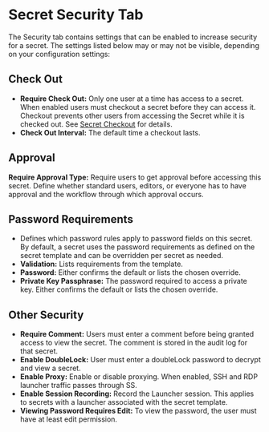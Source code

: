 [title]: # (Secret Security Tab)
[tags]: # (Security)
[priority]: # (1000)

# Secret Security Tab

The Security tab contains settings that can be enabled to increase security for a secret. The settings listed below may or may not be visible, depending on your configuration settings:

## Check Out

- **Require Check Out:** Only one user at a time has access to a secret. When enabled users must checkout a secret before they can access it. Checkout prevents other users from accessing the Secret while it is checked out. See [Secret Checkout](../../../secret-checkout/index.md) for details.
- **Check Out Interval:** The default time a checkout lasts.

## Approval

**Require Approval Type:** Require users to get approval before accessing this secret. Define whether standard users, editors, or everyone has to have approval and the workflow through which approval occurs.

## Password Requirements

- Defines which password rules apply to password fields on this secret. By default, a secret uses the password requirements as defined on the secret template and can be overridden per secret as needed. 
- **Validation:** Lists requirements from the template.
- **Password:** Either confirms the default or lists the chosen override.
- **Private Key Passphrase:** The password required to access a private key. Either confirms the default or lists the chosen override.

## Other Security

- **Require Comment:** Users must enter a comment before being granted access to view the secret. The comment is stored in the audit log for that secret.
- **Enable DoubleLock:** User must enter a doubleLock password to decrypt and view a secret.
- **Enable Proxy:** Enable or disable proxying. When enabled, SSH and RDP launcher traffic passes through SS.
- **Enable Session Recording:** Record the Launcher session. This applies to secrets with a launcher associated with the secret template.
- **Viewing Password Requires Edit:** To view the password, the user must have at least edit permission.
